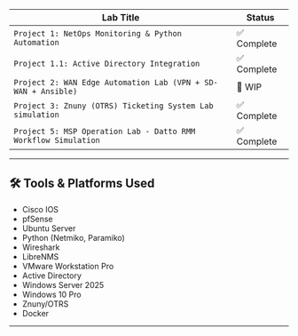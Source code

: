 | Lab Title                 | Status   |
|--------------------------|----------|
| `Project 1: NetOps Monitoring & Python Automation`          | ✅ Complete   |
| `Project 1.1: Active Directory Integration`          | ✅ Complete   |
| `Project 2: WAN Edge Automation Lab (VPN + SD-WAN + Ansible)`   | 🧩 WIP    |
| `Project 3: Znuny (OTRS) Ticketing System Lab simulation`          | ✅ Complete   |
| `Project 5: MSP Operation Lab - Datto RMM Workflow Simulation`   | ✅ Complete   |
---
## 🛠️ Tools & Platforms Used
- Cisco IOS
- pfSense
- Ubuntu Server
- Python (Netmiko, Paramiko)
- Wireshark
- LibreNMS
- VMware Workstation Pro
- Active Directory
- Windows Server 2025
- Windows 10 Pro
- Znuny/OTRS
- Docker
---
